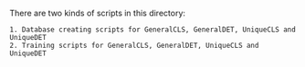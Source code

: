 There are two kinds of scripts in this directory:
```
1. Database creating scripts for GeneralCLS, GeneralDET, UniqueCLS and UniqueDET
2. Training scripts for GeneralCLS, GeneralDET, UniqueCLS and UniqueDET
```
